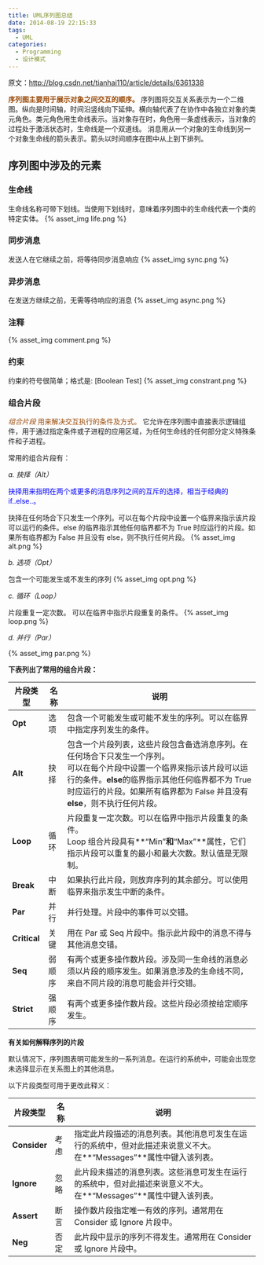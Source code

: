 ```yaml
---
title: UML序列图总结
date: 2014-08-19 22:15:33
tags:
  - UML
categories:
  - Programming
  - 设计模式
---
```


原文：<http://blog.csdn.net/tianhai110/article/details/6361338>

**<span style="color: #984806;">序列图主要用于展示对象之间交互的顺序。</span>**
序列图将交互关系表示为一个二维图。纵向是时间轴，时间沿竖线向下延伸。横向轴代表了在协作中各独立对象的类元角色。类元角色用生命线表示。当对象存在时，角色用一条虚线表示，当对象的过程处于激活状态时，生命线是一个双道线。
消息用从一个对象的生命线到另一个对象生命线的箭头表示。箭头以时间顺序在图中从上到下排列。
<!--more-->
## 序列图中涉及的元素

### 生命线

生命线名称可带下划线。当使用下划线时，意味着序列图中的生命线代表一个类的特定实体。
{% asset_img life.png %}

### 同步消息

发送人在它继续之前，将等待同步消息响应
{% asset_img sync.png %}

### 异步消息

在发送方继续之前，无需等待响应的消息
{% asset_img async.png %}

### 注释

{% asset_img comment.png %}

### 约束

约束的符号很简单；格式是: \[Boolean Test\]
{% asset_img constrant.png %}

### 组合片段

<span style="color: #984806;">_组合片段_ 用来解决交互执行的条件及方式。</span> 它允许在序列图中直接表示逻辑组件，用于通过指定条件或子进程的应用区域，为任何生命线的任何部分定义特殊条件和子进程。

常用的组合片段有：

_a. 抉择（Alt）_

<span style="color: blue;">抉择用来指明在两个或更多的消息序列之间的互斥的选择，相当于经典的if..else..。</span>

抉择在任何场合下只发生一个序列。可以在每个片段中设置一个临界来指示该片段可以运行的条件。else 的临界指示其他任何临界都不为 True 时应运行的片段。如果所有临界都为 False 并且没有 else，则不执行任何片段。
{% asset_img alt.png %}

_b. 选项（Opt）_

包含一个可能发生或不发生的序列
{% asset_img opt.png %}

_c. 循环（Loop）_

片段重复一定次数。 可以在临界中指示片段重复的条件。
{% asset_img loop.png %}

_d. 并行（Par）_

{% asset_img par.png %}

**下表列出了常用的组合片段：**

| 片段类型 | 名称 | 说明 |
|----------|------|------|
| **Opt** | 选项 | 包含一个可能发生或可能不发生的序列。可以在临界中指定序列发生的条件。 |
| **Alt** | 抉择 | 包含一个片段列表，这些片段包含备选消息序列。在任何场合下只发生一个序列。<br/>可以在每个片段中设置一个临界来指示该片段可以运行的条件。**else**的临界指示其他任何临界都不为 True 时应运行的片段。如果所有临界都为 False 并且没有 **else**，则不执行任何片段。 |
| **Loop** | 循环 | 片段重复一定次数。可以在临界中指示片段重复的条件。<br/>Loop 组合片段具有**“Min”**和**“Max”**属性，它们指示片段可以重复的最小和最大次数。默认值是无限制。 |
| **Break** | 中断 | 如果执行此片段，则放弃序列的其余部分。可以使用临界来指示发生中断的条件。 |
| **Par** | 并行 | 并行处理。片段中的事件可以交错。 |
| **Critical** | 关键 | 用在 Par 或 Seq 片段中。指示此片段中的消息不得与其他消息交错。 |
| **Seq** | 弱顺序 | 有两个或更多操作数片段。涉及同一生命线的消息必须以片段的顺序发生。如果消息涉及的生命线不同，来自不同片段的消息可能会并行交错。 |
| **Strict** | 强顺序 | 有两个或更多操作数片段。这些片段必须按给定顺序发生。 |

**有关如何解释序列的片段**

默认情况下，序列图表明可能发生的一系列消息。在运行的系统中，可能会出现您未选择显示在关系图上的其他消息。

以下片段类型可用于更改此释义：

| 片段类型 | 名称 | 说明 |
|----------|------|------|
| **Consider** | 考虑 | 指定此片段描述的消息列表。其他消息可发生在运行的系统中，但对此描述来说意义不大。<br/>在**“Messages”**属性中键入该列表。 |
| **Ignore** | 忽略 | 此片段未描述的消息列表。这些消息可发生在运行的系统中，但对此描述来说意义不大。<br/>在**“Messages”**属性中键入该列表。 |
| **Assert** | 断言 | 操作数片段指定唯一有效的序列。通常用在 Consider 或 Ignore 片段中。 |
| **Neg** | 否定 | 此片段中显示的序列不得发生。通常用在 Consider 或 Ignore 片段中。 |
